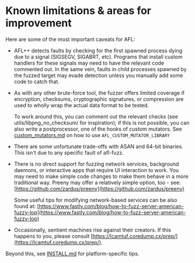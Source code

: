 # Known limitations & areas for improvement

Here are some of the most important caveats for AFL:

  - AFL++ detects faults by checking for the first spawned process dying due to
    a signal (SIGSEGV, SIGABRT, etc). Programs that install custom handlers for
    these signals may need to have the relevant code commented out. In the same
    vein, faults in child processes spawned by the fuzzed target may evade
    detection unless you manually add some code to catch that.

  - As with any other brute-force tool, the fuzzer offers limited coverage if
    encryption, checksums, cryptographic signatures, or compression are used to
    wholly wrap the actual data format to be tested.

    To work around this, you can comment out the relevant checks (see
    utils/libpng_no_checksum/ for inspiration); if this is not possible,
    you can also write a postprocessor, one of the hooks of custom mutators.
    See [custom_mutators.md](custom_mutators.md) on how to use
    `AFL_CUSTOM_MUTATOR_LIBRARY`

  - There are some unfortunate trade-offs with ASAN and 64-bit binaries. This
    isn't due to any specific fault of afl-fuzz.

  - There is no direct support for fuzzing network services, background
    daemons, or interactive apps that require UI interaction to work. You may
    need to make simple code changes to make them behave in a more traditional
    way. Preeny may offer a relatively simple option, too - see:
    [https://github.com/zardus/preeny](https://github.com/zardus/preeny)

    Some useful tips for modifying network-based services can be also found at:
    [https://www.fastly.com/blog/how-to-fuzz-server-american-fuzzy-lop](https://www.fastly.com/blog/how-to-fuzz-server-american-fuzzy-lop)

  - Occasionally, sentient machines rise against their creators. If this
    happens to you, please consult [https://lcamtuf.coredump.cx/prep/](https://lcamtuf.coredump.cx/prep/).

Beyond this, see [INSTALL.md](INSTALL.md) for platform-specific tips.
